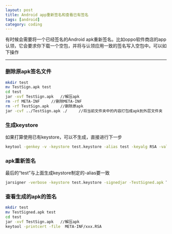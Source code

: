 ```yaml
---
layout: post
title: Android app重新签名和查看已有签名
tags: [android]
category: coding
---
```


有时候会需要将一个已经签名的Android apk重新签名。比如oppo软件商店的app认领，它会要求你下载一个空包，并将与认领应用一致的签名写入空包中。可以如下操作

<!-- more -->

---

### 删除原apk签名文件


```bash
mkdir test
mv TestSign.apk test
cd test
jar -xvf TestSign.apk   //解压apk
rm -rf META-INF		//删除META-INF
rm -rf TestSign.apk 	//删除原apk
jar -cvf ../TestSign.apk ./     //将当前文件夹中的内容打包成apk到外层文件夹
```


### 生成keystore
如果打算使用已有keystore，可以不生成，直接进行下一步

```bash
keytool -genkey -v -keystore test.keystore -alias test -keyalg RSA -validity 10000
```

### apk重新签名
最后的“test”与上面生成keystore制定的-alias要一致

```bash
jarsigner -verbose -keystore test.keystore -signedjar -TestSigned.apk TestSign.apk test
```

### 查看生成的apk的签名

```bash
mkdir test
mv TestSigned.apk test
cd test
jar -xvf TestSign.apk   //解压apk
keytool -printcert -file  META-INF/xxx.RSA
```








